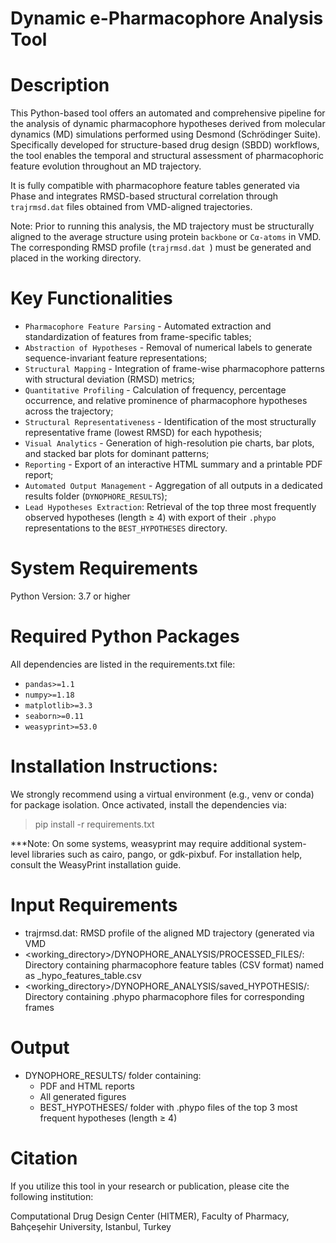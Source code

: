 # Dynamic e-Pharmacophore Analysis Tool

# Description
This Python-based tool offers an automated and comprehensive pipeline for the analysis of dynamic pharmacophore hypotheses derived from molecular dynamics (MD) simulations performed using Desmond (Schrödinger Suite). Specifically developed for structure-based drug design (SBDD) workflows, the tool enables the temporal and structural assessment of pharmacophoric feature evolution throughout an MD trajectory.

It is fully compatible with pharmacophore feature tables generated via Phase and integrates RMSD-based structural correlation through `trajrmsd.dat` files obtained from VMD-aligned trajectories.

Note: Prior to running this analysis, the MD trajectory must be structurally aligned to the average structure using protein  `backbone` or  `Cα-atoms` in VMD. The corresponding RMSD profile (`trajrmsd.dat `) must be generated and placed in the working directory.

# Key Functionalities
- `Pharmacophore Feature Parsing` - Automated extraction and standardization of features from frame-specific tables;
- `Abstraction of Hypotheses` - Removal of numerical labels to generate sequence-invariant feature representations;
- `Structural Mapping` - Integration of frame-wise pharmacophore patterns with structural deviation (RMSD) metrics;
- `Quantitative Profiling` - Calculation of frequency, percentage occurrence, and relative prominence of pharmacophore hypotheses across the trajectory;
- `Structural Representativeness` - Identification of the most structurally representative frame (lowest RMSD) for each hypothesis;
- `Visual Analytics` - Generation of high-resolution pie charts, bar plots, and stacked bar plots for dominant patterns;
- `Reporting` - Export of an interactive HTML summary and a printable PDF report;
- `Automated Output Management` - Aggregation of all outputs in a dedicated results folder (`DYNOPHORE_RESULTS`);
- `Lead Hypotheses Extraction`: Retrieval of the top three most frequently observed hypotheses (length ≥ 4) with export of their `.phypo` representations to the `BEST_HYPOTHESES` directory.

# System Requirements
Python Version: 3.7 or higher


# Required Python Packages
All dependencies are listed in the requirements.txt file:
- `pandas>=1.1` 
- `numpy>=1.18` 
- `matplotlib>=3.3`
- `seaborn>=0.11`
- `weasyprint>=53.0`

# Installation Instructions:
We strongly recommend using a virtual environment (e.g., venv or conda) for package isolation. Once activated, install the dependencies via:

> pip install -r requirements.txt

***Note: On some systems, weasyprint may require additional system-level libraries such as cairo, pango, or gdk-pixbuf. For installation help, consult the WeasyPrint installation guide.

# Input Requirements
- trajrmsd.dat: RMSD profile of the aligned MD trajectory (generated via VMD
- <working_directory>/DYNOPHORE_ANALYSIS/PROCESSED_FILES/: Directory containing pharmacophore feature tables (CSV format) named as <frame>_hypo_features_table.csv
- <working_directory>/DYNOPHORE_ANALYSIS/saved_HYPOTHESIS/: Directory containing .phypo pharmacophore files for corresponding frames

# Output
- DYNOPHORE_RESULTS/ folder containing:
  - PDF and HTML reports
  - All generated figures
  - BEST_HYPOTHESES/ folder with .phypo files of the top 3 most frequent hypotheses (length ≥ 4)

# Citation
If you utilize this tool in your research or publication, please cite the following institution:

Computational Drug Design Center (HITMER), Faculty of Pharmacy, Bahçeşehir University, Istanbul, Turkey
